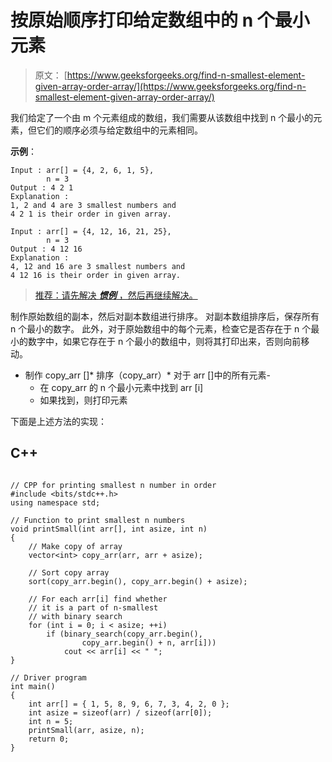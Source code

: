 # 按原始顺序打印给定数组中的 n 个最小元素

> 原文： [https://www.geeksforgeeks.org/find-n-smallest-element-given-array-order-array/](https://www.geeksforgeeks.org/find-n-smallest-element-given-array-order-array/)

我们给定了一个由 m 个元素组成的数组，我们需要从该数组中找到 n 个最小的元素，但它们的顺序必须与给定数组中的元素相同。

**示例**：

```
Input : arr[] = {4, 2, 6, 1, 5}, 
        n = 3
Output : 4 2 1
Explanation : 
1, 2 and 4 are 3 smallest numbers and
4 2 1 is their order in given array.

Input : arr[] = {4, 12, 16, 21, 25},
        n = 3
Output : 4 12 16
Explanation : 
4, 12 and 16 are 3 smallest numbers and 
4 12 16 is their order in given array.

```

> [推荐：请先解决 ***惯例*** ，然后再继续解决。](https://practice.geeksforgeeks.org/problems/print-k-smallest-elements-in-their-original-order/0)

制作原始数组的副本，然后对副本数组进行排序。 对副本数组排序后，保存所有 n 个最小的数字。 此外，对于原始数组中的每个元素，检查它是否存在于 n 个最小的数字中，如果它存在于 n 个最小的数组中，则将其打印出来，否则向前移动。

*   制作 copy_arr []*   排序（copy_arr）*   对于 arr []中的所有元素-
    *   在 copy_arr 的 n 个最小元素中找到 arr [i]
    *   如果找到，则打印元素

下面是上述方法的实现：

## C++ 

```

// CPP for printing smallest n number in order 
#include <bits/stdc++.h> 
using namespace std; 

// Function to print smallest n numbers 
void printSmall(int arr[], int asize, int n) 
{ 
    // Make copy of array 
    vector<int> copy_arr(arr, arr + asize); 

    // Sort copy array 
    sort(copy_arr.begin(), copy_arr.begin() + asize); 

    // For each arr[i] find whether 
    // it is a part of n-smallest 
    // with binary search 
    for (int i = 0; i < asize; ++i) 
        if (binary_search(copy_arr.begin(),  
                copy_arr.begin() + n, arr[i])) 
            cout << arr[i] << " "; 
} 

// Driver program 
int main() 
{ 
    int arr[] = { 1, 5, 8, 9, 6, 7, 3, 4, 2, 0 }; 
    int asize = sizeof(arr) / sizeof(arr[0]);     
    int n = 5; 
    printSmall(arr, asize, n); 
    return 0; 
} 

```